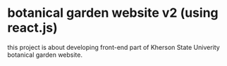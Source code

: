 # botanical garden website v2 (using react.js)

this project is about developing front-end part of Kherson State Univerity botanical garden website.
